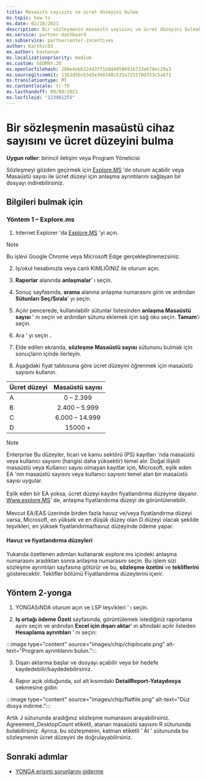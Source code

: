 ```yaml
---
title: Masaüstü sayısını ve ücret düzeyini bulma
ms.topic: how-to
ms.date: 02/18/2021
description: Bir sözleşmenin masaüstü sayısını ve ücret düzeyini bulmak için kanal teşvikleri platformunu (yonga) nasıl kullanacağınızı öğrenin.
ms.service: partner-dashboard
ms.subservice: partnercenter-incentives
author: Karthic83
ms.author: kashanum
ms.localizationpriority: medium
ms.custom: SEOMAY.20
ms.openlocfilehash: 288e4ebb224d3ff1b0d4050691b733e678ec29a3
ms.sourcegitcommit: 1161d5bcb345e368348c535a7211f0d353c5a471
ms.translationtype: MT
ms.contentlocale: tr-TR
ms.lasthandoff: 09/09/2021
ms.locfileid: "123961255"
---
```

# <a name="locate-the-desktop-count-and-fee-level-for-an-agreement"></a>Bir sözleşmenin masaüstü cihaz sayısını ve ücret düzeyini bulma

**Uygun roller**: birincil iletişim veya Program Yöneticisi

Sözleşmeyi gözden geçirmek için [Explore.MS](https://www.explore.ms/) 'de oturum açabilir veya Masaüstü sayısı ile ücret düzeyi için anlaşma ayrıntılarını sağlayan bir dosyayı indirebilirsiniz.

## <a name="to-locate-the-information"></a>Bilgileri bulmak için

### <a name="method-1--explorems"></a>Yöntem 1 – Explore.ms

1. Internet Explorer 'da [Explore.MS](https://www.explore.ms/) 'yi açın. 

>[!Note]
>Bu işlevi Google Chrome veya Microsoft Edge gerçekleştiremezsiniz.

2. Iş/okul hesabınızla veya canlı KIMLIĞINIZ ile oturum açın.  

3. **Raporlar** alanında **anlaşmalar**' ı seçin.

4. Sonuç sayfasında, **arama** alanına anlaşma numarasını girin ve ardından **Sütunları Seç/Sırala**' yı seçin.

5. Açılır pencerede, kullanılabilir sütunlar listesinden **anlaşma Masaüstü sayısı** ' nı seçin ve ardından sütunu eklemek için sağ oku seçin. **Tamam**’ı seçin.

6. Ara ' yı seçin **.**

7. Elde edilen ekranda, **sözleşme Masaüstü sayısı** sütununu bulmak için sonuçların içinde ilerleyin. 

8. Aşağıdaki fiyat tablosuna göre ücret düzeyini öğrenmek için masaüstü sayısını kullanın.  

| Ücret düzeyi | Masaüstü sayısı |
| ------ | :-----------: |
|  A | 0 – 2.399    |
|  B | 2.400 – 5.999    |
|  C | 6.000 – 14.999    |
|  D | 15000 +   |

>[!NOTE]
>Enterprise Bu düzeyler, ticari ve kamu sektörü (PS) kayıtları 'nda masaüstü veya kullanıcı sayısını (hangisi daha yüksektir) temel alır. Doğal ilişkili masaüstü veya Kullanıcı sayısı olmayan kayıtlar için, Microsoft, eşlik eden EA 'nın masaüstü sayısını veya kullanıcı sayısını temel alan bir masaüstü sayısı uygular. <br><br>Eşlik eden bir EA yoksa, ücret düzeyi kaydın fiyatlandırma düzeyine dayanır. [Www.explore.MS](https://www.explore.ms/)' de, anlaşma fiyatlandırma düzeyi de görüntülenebilir. <br><br>Mevcut EA/EAS üzerinde birden fazla havuz ve/veya fiyatlandırma düzeyi varsa, Microsoft, en yüksek ve en düşük düzey olan D düzeyi olacak şekilde teşvikleri, en yüksek fiyatlandırma/havuz düzeyinde ödeme yapar.

#### <a name="pool-and-pricing-levels"></a>Havuz ve fiyatlandırma düzeyleri

Yukarıda özetlenen adımları kullanarak explore.ms içindeki anlaşma numarasını aradıktan sonra anlaşma numarasını seçin. Bu işlem sizi sözleşme ayrıntıları sayfasına götürür ve bu, **sözleşme özetini** ve **tekliflerini** gösterecektir. Teklifler bölümü Fiyatlandırma düzeylerini içerir.

## <a name="method-2---chip"></a>Yöntem 2-yonga

1. YONGASıNDA oturum açın ve LSP teşvikleri ' ı seçin.

2. **Iş ortağı ödeme Özeti** sayfasında, görüntülemek istediğiniz raporlama ayını seçin ve ardından **Excel için dışarı aktar**' ın altındaki açılır listeden **Hesaplama ayrıntıları** ' nı seçin:

:::image type="content" source="images/chip/chiplocate.png" alt-text="Program ayrıntılarını bulun.":::

3. Dışarı aktarma başlar ve dosyayı açabilir veya bir hedefe kaydedebilir/kaydedebilirsiniz.

4. Rapor açık olduğunda, sol alt kısımdaki **DetailReport-Yataydosya** sekmesine gidin:

:::image type="content" source="images/chip/flatfile.png" alt-text="Düz dosya indirme.":::

Artık J sütununda aradığınız sözleşme numarasını arayabilirsiniz. Agreement_DesktopCount etiketli, atanan masaüstü sayısını R sütununda bulabilirsiniz. Ayrıca, bu sözleşmenin, katman etiketli ' AI ' sütununda bu sözleşmenin ücret düzeyini de doğrulayabilirsiniz.

## <a name="next-steps"></a>Sonraki adımlar

- [YONGA erişimi sorunlarını giderme](chip-access-trouble.md)
